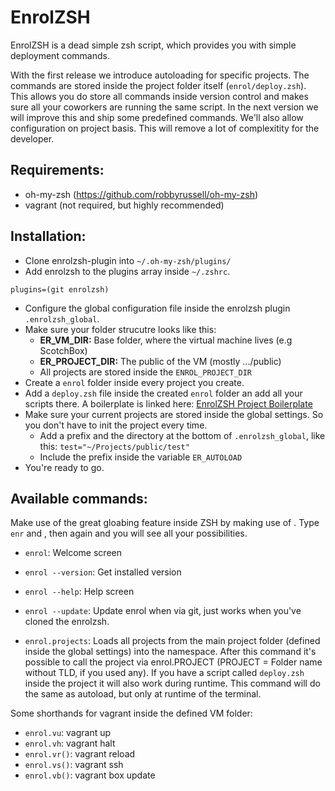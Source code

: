 # EnrolZSH

EnrolZSH is a dead simple zsh script, which provides you with simple deployment commands.

With the first release we introduce autoloading for specific projects. The commands are stored inside the project folder itself (`enrol/deploy.zsh`). This allows you do store all commands inside version control and makes sure all your coworkers are running the same script.
In the next version we will improve this and ship some predefined commands. We'll also allow configuration on project basis. This will remove a lot of complexitity for the developer.

## Requirements:

- oh-my-zsh (https://github.com/robbyrussell/oh-my-zsh)
- vagrant (not required, but highly recommended)

## Installation:

- Clone enrolzsh-plugin into `~/.oh-my-zsh/plugins/`
- Add enrolzsh to the plugins array inside `~/.zshrc`.
```
plugins=(git enrolzsh)
```
- Configure the global configuration file inside the enrolzsh plugin `.enrolzsh_global`.
- Make sure your folder strucutre looks like this:
	- **ER_VM_DIR:** Base folder, where the virtual machine lives (e.g ScotchBox)
	- **ER_PROJECT_DIR:** The public of the VM (mostly .../public)
	- All projects are stored inside the `ENROL_PROJECT_DIR`
- Create a `enrol` folder inside every project you create.
- Add a `deploy.zsh` file inside the created `enrol` folder an add all your scripts there. A boilerplate is linked here: [EnrolZSH Project Boilerplate](https://github.com/motionstudio/enrolzsh_boilerplate)
- Make sure your current projects are stored inside the global settings. So you don't have to init the project every time.
	- Add a prefix and the directory at the bottom of `.enrolzsh_global`, like this: `test="~/Projects/public/test"`
	- Include the prefix inside the variable `ER_AUTOLOAD`
- You're ready to go.

## Available commands:

Make use of the great gloabing feature inside ZSH by making use of <TAB>.
Type `enr` and <TAB>, then <TAB> again and you will see all your possibilities.

- `enrol`: Welcome screen
- `enrol --version`: Get installed version
- `enrol --help`: Help screen
- `enrol --update`: Update enrol when via git, just works when you've cloned the enrolzsh.

- `enrol.projects`: Loads all projects from the main project folder (defined inside the global settings) into the namespace.
After this command it's possible to call the project via enrol.PROJECT (PROJECT = Folder name without TLD, if you used any). If you have a script called `deploy.zsh` inside the project it will also work during runtime. This command will do the same as autoload, but only at runtime of the terminal.

Some shorthands for vagrant inside the defined VM folder:
- `enrol.vu`: vagrant up
- `enrol.vh`: vagrant halt
- `enrol.vr()`: vagrant reload
- `enrol.vs()`: vagrant ssh
- `enrol.vb()`: vagrant box update